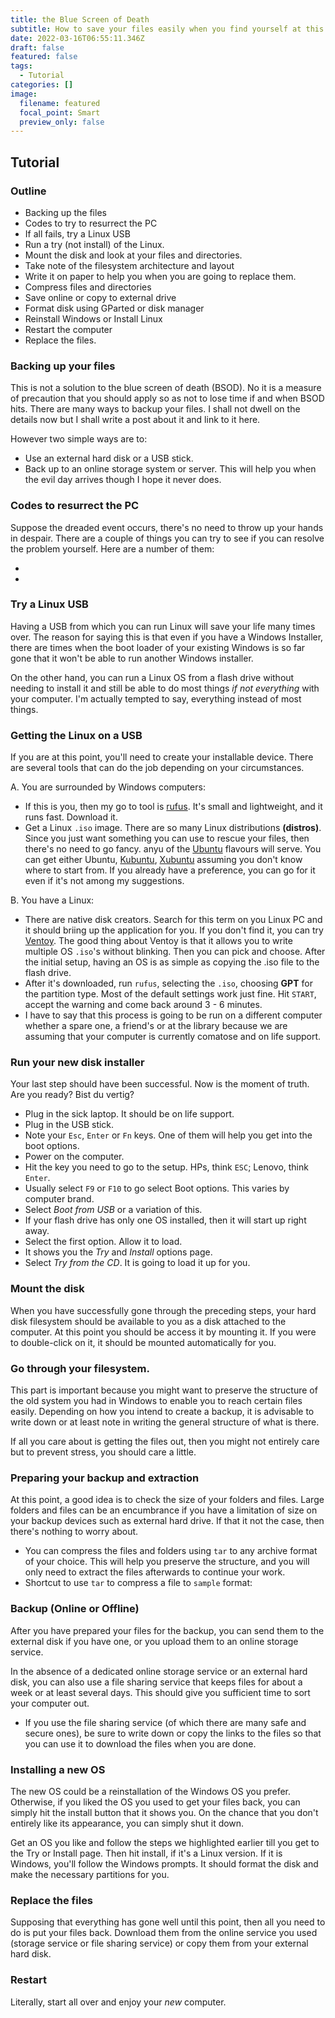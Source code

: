 ```yaml
---
title: the Blue Screen of Death
subtitle: How to save your files easily when you find yourself at this crossroad
date: 2022-03-16T06:55:11.346Z
draft: false
featured: false
tags:
  - Tutorial
categories: []
image:
  filename: featured
  focal_point: Smart
  preview_only: false
---
```

## Tutorial

### Outline

* Backing up the files
* Codes to try to resurrect the PC
* If all fails, try a Linux USB
* Run a try (not install) of the Linux.
* Mount the disk  and look at your files and directories.
* Take note of the filesystem architecture and layout
* Write it on paper to help you when you are going to replace them.
* Compress files and directories
* Save online or copy to external drive
* Format disk using GParted or disk manager
* Reinstall Windows or Install Linux
* Restart the computer
* Replace the files.

### Backing up your files

This is not a solution to the blue screen of death (BSOD). No it is a measure of precaution that you should apply so as not to lose time if and when BSOD hits. There are many ways to backup your files. I shall not dwell on the details now but I shall write a post about it and link to it here.

However two simple ways are to:

* Use an external hard disk or a USB stick.
* Back up to an online storage system or server.
  This will help you when the evil day arrives though I hope it never does.

### Codes to resurrect the PC

Suppose the dreaded event occurs, there's no need to throw up your hands in despair. There are a couple of things you can try to see if you can resolve the problem yourself. Here are a number of them:

*
*

### Try a Linux USB

Having a USB from which you can run Linux will save your life many times over. The reason for saying this is that even if you have a Windows Installer, there are times when the boot loader of your existing Windows is so far gone that it won't be able to run another Windows installer.

On the other hand, you can run a Linux OS from a flash drive without needing to install it and still be able to do most things *if not everything* with your computer. I'm actually tempted to say, everything instead of most things.

### Getting the Linux on a USB

If you are at this point, you'll need to create your installable device. There are several tools that can do the job depending on your circumstances.

A. You are surrounded by Windows computers:

* If this is you, then my go to tool is [rufus](https://rufus.ie). It's small and lightweight, and it runs fast. Download it.
* Get a Linux `.iso` image. There are so many Linux distributions **(distros)**. Since you just want something you can use to rescue your files, then there's no need to go fancy. anyu of the [Ubuntu](https://www.ubuntu.com) flavours will serve. You can get either Ubuntu, [Kubuntu](https://www.kubuntu.org), [Xubuntu](https://www.xubuntu.org) assuming you don't know where to start from. If you already have a preference, you can go for it even if it's not among my suggestions.

B. You have a Linux:

* There are native disk creators. Search for this term on you Linux PC and it should briing up the application for you. If you don't find it, you can try [Ventoy](https://www.ventoy.net). The good thing about Ventoy is that it allows you to write multiple OS `.iso`'s without blinking. Then you can pick and choose. After the initial setup, having an OS is as simple as copying the .iso file to the flash drive.
* After it's downloaded, run `rufus`, selecting the `.iso`, choosing **GPT** for the partition type. Most of the default settings work just fine. Hit `START`, accept the warning and come back around 3 - 6 minutes.
* I have to say that this process is going to be run on a different computer whether a spare one, a friend's or at the library because we are assuming that your computer is currently comatose and on life support.

### Run your new disk installer

Your last step should have been successful. Now is the moment of truth. Are you ready? Bist du vertig?

* Plug in the sick laptop. It should be on life support.
* Plug in the USB stick.
* Note your `Esc`, `Enter` or `Fn` keys. One of them will help you get into the boot options.
* Power on the computer.
* Hit the key you need to go to the setup. HPs, think `ESC`; Lenovo, think `Enter`.
* Usually select `F9` or `F10` to go select Boot options. This varies by computer brand.
* Select *Boot from USB* or a variation of this.
* If your flash drive has only one OS installed, then it will start up right away.
* Select the first option. Allow it to load.
* It shows you the *Try* and *Install* options page.
* Select *Try from the CD*. It is going to load it up for you.

### Mount the disk

When you have successfully gone through the preceding steps, your hard disk filesystem should be available to you as a disk attached to the computer. At this point you should be access it by mounting it. If you were to double-click on it, it should be mounted automatically for you.

### Go through your filesystem.

This part is important because you might want to preserve the structure of the old system you had in Windows to enable you to reach certain files easily. Depending on how you intend to create a backup, it is advisable to write down or at least note in writing the general structure of what is there.

If all you care about is getting the files out, then you might not entirely care but to prevent stress, you should care a little.

### Preparing your backup and extraction

At this point, a good idea is to check the size of your folders and files. Large folders and files can be an encumbrance if you have a limitation of size on your backup devices such as external hard drive. If that it not the case, then there's nothing to worry about.

* You can compress the files and folders using `tar` to any archive format of your choice. This will help you preserve the structure, and you will only need to extract the files afterwards to continue your work.
* Shortcut to use `tar` to compress a file to `sample` format:

### Backup (Online or Offline)

After you have prepared your files for the backup, you can send them to the external disk if you have one, or you upload them to an online storage service. 

In the absence of a dedicated online storage service or an external hard disk, you can also use a file sharing service that keeps files for about a week or at least several days. This should give you sufficient time to sort your computer out.

* If you use the file sharing service (of which there are many safe and secure ones), be sure to write down or copy the links to the files so that you can use it to download the files when you are done.

### Installing a new OS

The new OS could be a reinstallation of the Windows OS you prefer. Otherwise, if you liked the OS you used to get your files back, you can simply hit the install button that it shows you. On the chance that you don't entirely like its appearance, you can simply shut it down.

Get an OS you like and follow the steps we highlighted earlier till you get to the Try or Install page. Then hit install, if it's a Linux version.
If it is Windows, you'll follow the Windows prompts.
It should format the disk and make the necessary partitions for you.

### Replace the files

Supposing that everything has gone well until this point, then all you need to do is put your files back. Download them from the online service you used (storage service or file sharing service) or copy them from your external hard disk.

### Restart

Literally, start all over and enjoy your *new* computer.